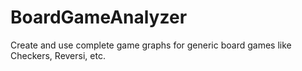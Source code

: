 # BoardGameAnalyzer
Create and use complete game graphs for generic board games like Checkers, Reversi, etc.
